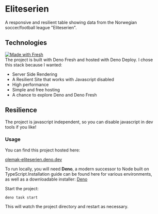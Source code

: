 # Eliteserien
A responsive and resilient table showing data from the Norwegian soccer/football league "Eliteserien".

## Technologies
[![Made with Fresh](https://fresh.deno.dev/fresh-badge.svg)](https://fresh.deno.dev)  
The project is built with Deno Fresh and hosted with Deno Deploy. I chose this stack because I wanted:
* Server Side Rendering
* A Resilient Site that works with Javascript disabled
* High performance
* Simple and free hosting
* A chance to explore Deno and Deno Fresh

## Resilience
The project is javascript independent, so you can disable javascript in dev tools if you like!

### Usage
You can find this project hosted here:

[olemak-eliteserien.deno.dev](https://olemak-eliteserien.deno.dev/)

To run locally, you will need **Deno**, a modern successor to Node built on TypeScript.Installation guide can be found here for various environments, as well as a downloadable installer: [Deno](https://deno.land/)


Start the project:

```
deno task start
```

This will watch the project directory and restart as necessary.